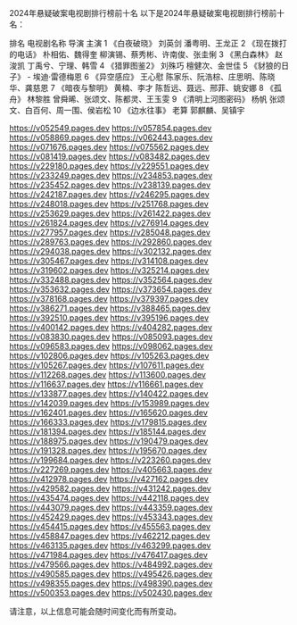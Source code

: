 2024年悬疑破案电视剧排行榜前十名
以下是2024年悬疑破案电视剧排行榜前十名：

排名	电视剧名称	导演	主演
1	《白夜破晓》	刘英剑	潘粤明、王龙正
2	《现在拨打的电话》	朴相佑、魏得奎	柳演锡、蔡秀彬、许南俊、张圭悧
3	《黑白森林》	赵浚凯	丁禹兮、宁理、韩雪
4	《猎罪图鉴2》	刘殊巧	檀健次、金世佳
5	《豺狼的日子》	-	埃迪·雷德梅恩
6	《异空感应》	王心慰	陈家乐、阮浩棕、庄思明、陈晓华、龚慈恩
7	《暗夜与黎明》	黄楠、李才	陈哲远、聂远、邢菲、姚安娜
8	《孤舟》	林黎胜	曾舜晞、张颂文、陈都灵、王玉雯
9	《清明上河图密码》	杨帆	张颂文、白百何、周一围、侯岩松
10	《边水往事》	老算	郭麒麟、吴镇宇

https://v052549.pages.dev
https://v057854.pages.dev
https://v058869.pages.dev
https://v062443.pages.dev
https://v071676.pages.dev
https://v075562.pages.dev
https://v081419.pages.dev
https://v083482.pages.dev
https://v229180.pages.dev
https://v229551.pages.dev
https://v233249.pages.dev
https://v234853.pages.dev
https://v235452.pages.dev
https://v238139.pages.dev
https://v242187.pages.dev
https://v246295.pages.dev
https://v248018.pages.dev
https://v251768.pages.dev
https://v253629.pages.dev
https://v261422.pages.dev
https://v261824.pages.dev
https://v276914.pages.dev
https://v277957.pages.dev
https://v285048.pages.dev
https://v289763.pages.dev
https://v292860.pages.dev
https://v294038.pages.dev
https://v302132.pages.dev
https://v305467.pages.dev
https://v314108.pages.dev
https://v319602.pages.dev
https://v325214.pages.dev
https://v332488.pages.dev
https://v352564.pages.dev
https://v353632.pages.dev
https://v373654.pages.dev
https://v378168.pages.dev
https://v379397.pages.dev
https://v386271.pages.dev
https://v388465.pages.dev
https://v392510.pages.dev
https://v395196.pages.dev
https://v400142.pages.dev
https://v404282.pages.dev
https://v083830.pages.dev
https://v085093.pages.dev
https://v096583.pages.dev
https://v098062.pages.dev
https://v102806.pages.dev
https://v105263.pages.dev
https://v105267.pages.dev
https://v107611.pages.dev
https://v112268.pages.dev
https://v113600.pages.dev
https://v116637.pages.dev
https://v116661.pages.dev
https://v133877.pages.dev
https://v140422.pages.dev
https://v142039.pages.dev
https://v153989.pages.dev
https://v162401.pages.dev
https://v165620.pages.dev
https://v166333.pages.dev
https://v179815.pages.dev
https://v181394.pages.dev
https://v185144.pages.dev
https://v188975.pages.dev
https://v190479.pages.dev
https://v191328.pages.dev
https://v195670.pages.dev
https://v199684.pages.dev
https://v223260.pages.dev
https://v227269.pages.dev
https://v405663.pages.dev
https://v412978.pages.dev
https://v427162.pages.dev
https://v429582.pages.dev
https://v431242.pages.dev
https://v435474.pages.dev
https://v442118.pages.dev
https://v443079.pages.dev
https://v443359.pages.dev
https://v452429.pages.dev
https://v453343.pages.dev
https://v454415.pages.dev
https://v455563.pages.dev
https://v458847.pages.dev
https://v462212.pages.dev
https://v463135.pages.dev
https://v463299.pages.dev
https://v471984.pages.dev
https://v476417.pages.dev
https://v479566.pages.dev
https://v484992.pages.dev
https://v490585.pages.dev
https://v495426.pages.dev
https://v498355.pages.dev
https://v498390.pages.dev
https://v500353.pages.dev
https://v502430.pages.dev

请注意，以上信息可能会随时间变化而有所变动。
